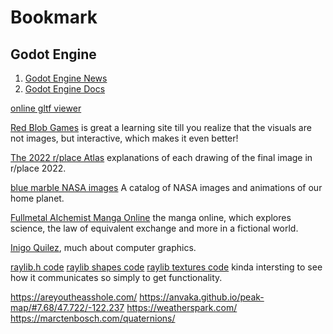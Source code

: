 # Bookmark

## Godot Engine
1. [Godot Engine News](https://godotengine.org/news)
2. [Godot Engine Docs](https://docs.godotengine.org/en/stable/)

[online gltf viewer](https://gltf-viewer.donmccurdy.com/)

[Red Blob Games](https://www.redblobgames.com/) is great a learning site till you realize that the visuals are not images, but interactive, which makes it even better!

[The 2022 r/place Atlas](https://place-atlas.stefanocoding.me/) explanations of each drawing of the final image in r/place 2022.

[blue marble NASA images](https://visibleearth.nasa.gov/collection/1484/blue-marble) A catalog of NASA images and animations of our home planet.

[Fullmetal Alchemist Manga Online](https://alchemist-fullmetal.com/) the manga online, which explores science, the law of equivalent exchange and more in a fictional world.

[Inigo Quilez](https://iquilezles.org/), much about computer graphics.


[raylib.h code](https://github.com/raysan5/raylib/blob/master/src/raylib.h)
[raylib shapes code](https://github.com/raysan5/raylib/blob/master/src/rshapes.c)
[raylib textures code](https://github.com/raysan5/raylib/blob/master/src/rtextures.c)
kinda intersting to see how it communicates so simply to get functionality.

https://areyoutheasshole.com/
https://anvaka.github.io/peak-map/#7.68/47.722/-122.237
https://weatherspark.com/
https://marctenbosch.com/quaternions/

